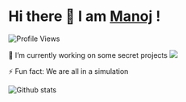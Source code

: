 # Hi there 👋 I am [Manoj](https://virtualmanu.github.io) !

![Profile Views](https://komarev.com/ghpvc/?username=virtualmanu&color=brightgreen)

 🔭 I’m currently working on some secret projects                      <img src="https://media.giphy.com/media/iIqmM5tTjmpOB9mpbn/giphy.gif" />
 
 ⚡ Fun fact: We are all in a simulation


![Github stats](https://github-readme-stats.vercel.app/api?username=virtualmanu&theme=highcontrast&show_icons=true&count_private=true)


<!--
**virtualmanu/virtualmanu** is a ✨ _special_ ✨ repository because its `README.md` (this file) appears on your GitHub profile.
![Top Langs](https://github-readme-stats.vercel.app/api/top-langs/?username=virtualmanu&theme=highcontrast)
![image title](https://rushter.com/counter.svg)

Here are some ideas to get you started:


- 🌱 I’m currently learning ...
- 👯 I’m looking to collaborate on ...
- 🤔 I’m looking for help with ...
- 💬 Ask me about ...
- 📫 How to reach me: ...
- 😄 Pronouns: ...

-->
